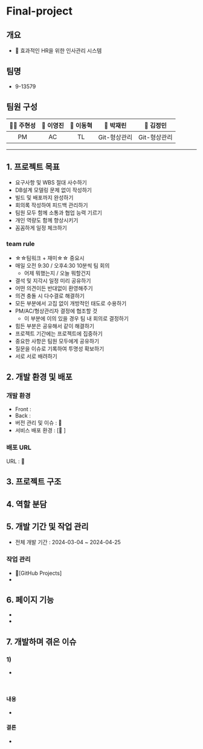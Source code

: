 # Final-project

## 개요
- 📝 효과적인 HR을 위한 인사관리 시스템

## 팀명
- 9-13579
## 팀원 구성
|                                                             **🐻‍❄️ 주현성**                                                              |                                                             **🐻 이영진**                                                              |                                                             **🐰 이동혁**                                                              |                                                             **🐯 박재린**                                                              |                                                             **🐨 김정민**                                                              |
| :-------------------------------------------------------------------------------------------------------------------------------------: | :-------------------------------------------------------------------------------------------------------------------------------------: | :-------------------------------------------------------------------------------------------------------------------------------------: | :-------------------------------------------------------------------------------------------------------------------------------------: | :-------------------------------------------------------------------------------------------------------------------------------------: |
|                             PM                             |                                                  AC                                                  |                                                TL                                               |                            Git-형상관리                         |                             Git-형상관리                             | 
***
## <span id="goal">1. 프로젝트 목표</span>
- 요구사항 및 WBS 절대 사수하기
- DB설계 모델링 문제 없이 작성하기
- 빌드 및 배포까지 완성하기 
- 회의록 작성하여 피드백 관리하기
- 팀원 모두 함께 소통과 협업 능력 기르기
- 개인 역량도 함께 향상시키기
- 꼼꼼하게 일정 체크하기

### team rule
- ☆☆팀워크 + 재미☆☆ 중요시
- 매일 오전 9:30 / 오후4:30 10분씩 팀 회의
    - 어제 뭐했는지 / 오늘 뭐할건지
- 결석 및 지각시 일정 미리 공유하기
- 어떤 의견이든 반대없이 환영해주기
- 의견 충돌 시 다수결로 해결하기
- 모든 부분에서 고집 없이 개방적인 태도로 수용하기
- PM/AC/형상관리자 결정에 협조할 것
    - 이 부분에 이의 있을 경우 팀 내 회의로 결정하기
- 힘든 부분은 공유해서 같이 해결하기
- 프로젝트 기간에는 프로젝트에 집중하기
- 중요한 사항은 팀원 모두에게 공유하기
- 질문을 이슈로 기록하여 투명성 확보하기
- 서로 서로 배려하기


## <span id="dev">2. 개발 환경 및 배포</span>
### 개발 환경
- Front : 
- Back : 
- 버전 관리 및 이슈 : 🔗
- 서비스 배포 환경 : [🔗 ]
### 배포 URL
URL : 🔗 

## <span id="tree">3. 프로젝트 구조</span>

## <span id="role">4. 역할 분담</span>

## <span id="task">5. 개발 기간 및 작업 관리</span>
- 전체 개발 기간 : 2024-03-04 ~ 2024-04-25
### 작업 관리
- 🔗[GitHub Projects]
- 
## <span id="pages">6. 페이지 기능</span>
-
-

## <span id="issues">7. 개발하며 겪은 이슈</span>
### 1) 
   - 
   <br>
   
#### 내용
- 
#### 결론
- 


